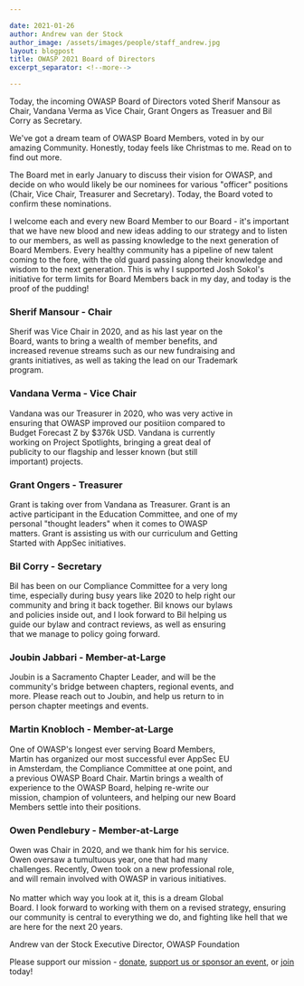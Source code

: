```yaml
---

date: 2021-01-26
author: Andrew van der Stock
author_image: /assets/images/people/staff_andrew.jpg
layout: blogpost
title: OWASP 2021 Board of Directors
excerpt_separator: <!--more-->

---
```


Today, the incoming OWASP Board of Directors voted Sherif Mansour as Chair, Vandana Verma as Vice Chair, Grant Ongers as Treasuer and Bil Corry as Secretary.

We've got a dream team of OWASP Board Members, voted in by our amazing Community. Honestly, today feels like Christmas to me. Read on to find out more.

<!--more-->

The Board met in early January to discuss their vision for OWASP, and decide on who would likely be our nominees for various "officer" positions (Chair, Vice Chair, Treasurer and Secretary). Today, the Board voted to confirm these nominations. 

I welcome each and every new Board Member to our Board - it's important that we have new blood and new ideas adding to our strategy and to listen to our members, as well as passing knowledge to the next generation of Board Members. Every healthy community has a pipeline of new talent coming to the fore, with the old guard passing along their knowledge and wisdom to the next generation. This is why I supported Josh Sokol's initiative for term limits for Board Members back in my day, and today is the proof of the pudding!


### Sherif Mansour - Chair

<div class="member-img-container" style="float:right;">	
    <div class="member-img" style="background-image: url(/assets/images/people/board_sherif.jpg); width:100px; height:100px; background-position:top; background-size:cover; float:right;">
    </div>
</div>

Sherif was Vice Chair in 2020, and as his last year on the Board, wants to bring a wealth of member benefits, and increased revenue streams such as our new fundraising and grants initiatives, as well as taking the lead on our Trademark program. 

### Vandana Verma - Vice Chair

<div class="member-img-container" style="float:right;">	
    <div class="member-img" style="background-image: url(/assets/images/people/board-vandana.jpg); width:100px; height:100px; background-position:top; background-size:cover; float:right;">
    </div>
</div>

Vandana was our Treasurer in 2020, who was very active in ensuring that OWASP improved our positiion compared to Budget Forecast Z by $376k USD. Vandana is currently working on Project Spotlights, bringing a great deal of publicity to our flagship and lesser known (but still important) projects. 

### Grant Ongers - Treasurer

<div class="member-img-container" style="float:right;">	
    <div class="member-img" style="background-image: url(/assets/images/people/board-grant.png); width:100px; height:100px; background-position:top; background-size:cover; float:right;">
    </div>
</div>

Grant is taking over from Vandana as Treasurer. Grant is an active participant in the Education Committee, and one of my personal "thought leaders" when it comes to OWASP matters. Grant is assisting us with our curriculum and Getting Started with AppSec initiatives. 

### Bil Corry - Secretary

<div class="member-img-container" style="float:right;">	
    <div class="member-img" style="background-image: url(/assets/images/people/board_bil.jpg); width:100px; height:100px; background-position:top; background-size:cover; float:right;">
    </div>
</div>

Bil has been on our Compliance Committee for a very long time, especially during busy years like 2020 to help right our community and bring it back together. Bil knows our bylaws and policies inside out, and I look forward to Bil helping us guide our bylaw and contract reviews, as well as ensuring that we manage to policy going forward.

### Joubin Jabbari - Member-at-Large

<div class="member-img-container" style="float:right;">	
    <div class="member-img" style="background-image: url(/assets/images/people/board-joubin.png); width:100px; height:100px; background-position:top; background-size:cover; float:right;">
    </div>
</div>

Joubin is a Sacramento Chapter Leader, and will be the community's bridge between chapters, regional events, and more. Please reach out to Joubin, and help us return to in person chapter meetings and events. 

### Martin Knobloch - Member-at-Large

<div class="member-img-container" style="float:right;">	
    <div class="member-img" style="background-image: url(/assets/images/people/board_martin2.png); width:100px; height:100px; background-position:top; background-size:cover; float:right;">
    </div>
</div>

One of OWASP's longest ever serving Board Members, Martin has organized our most successful ever AppSec EU in Amsterdam, the Compliance Committee at one point, and a previous OWASP Board Chair. Martin brings a wealth of experience to the OWASP Board, helping re-write our mission, champion of volunteers, and helping our new Board Members settle into their positions. 

### Owen Pendlebury - Member-at-Large

<div class="member-img-container" style="float:right;">	
    <div class="member-img" style="background-image: url(/assets/images/people/board_owen.jpg); width:100px; height:100px; background-position:top; background-size:cover; float:right;">
    </div>
</div>

Owen was Chair in 2020, and we thank him for his service. Owen oversaw a tumultuous year, one that had many challenges. Recently, Owen took on a new professional role, and will remain involved with OWASP in various initiatives. 
<br>
<br>
No matter which way you look at it, this is a dream Global Board. I look forward to working with them on a revised strategy, ensuring our community is central to everything we do, and fighting like hell that we are here for the next 20 years.



Andrew van der Stock
Executive Director, OWASP Foundation

Please support our mission - [donate](https://owasp.org/donate/), [support us or sponsor an event](https://owasp.org/supporters/), or [join](https://owasp.org/membership/) today!
